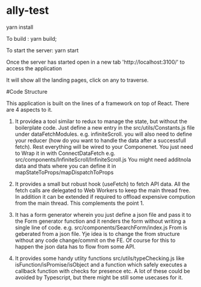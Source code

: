 # ally-test

yarn install

To build : yarn build;

To start the server: yarn start

Once the server has started open in a new tab 'http://localhost:3100/' to access the application

It will show all the landing pages, click on any to traverse.

#Code Structure

This application is built on the lines of a framework on top of React.
There are 4 aspects to it.

1. It providea a tool similar to redux to manage the state, but without the boilerplate code.
   Just define a new entry in the src/utils/Constants.js file under dataFetchModules. e.g. infiniteScroll.
   you will also need to define your reducer (how do you want to handle the data after a successfull fetch).
   Rest everything will be wired to your Componenet. You just need to Wrap it in with ConnectDataFetch e.g. src/components/InfiniteScroll/InfiniteScroll.js
   You might need additnola data and thats where you can define it in mapStateToProps/mapDispatchToProps

2. It provides a small but robust hook (useFetch) to fetch API data. All the fetch calls are delegated to Web Workers to keep the main thread free.
   In addition it can be extended if required to offload expensive compution from the main thread.
   This complements the point 1.

3. It has a form generator wherein you just define a json file and pass it to the Form generator function and it renders the form without writing a single line of code.
   e.g. src/components/SearchForm/index.js From is geberated from a json file. Yje idea is to change the from structure without any code change/commit on the FE.
   Of course for this to happen the json data has to flow from some API.

4. It provides some handy utlity functions src/utils/typeChecking.js like isFunction/isPromise/isObject and a function which safely executes a callback function with checks for presence etc.
   A lot of these could be avoided by Typescript, but there might be still some usecases for it.
